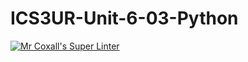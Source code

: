 # ICS3UR-Unit-6-03-Python

[![Mr Coxall's Super Linter](https://github.com/KaitlynIp64/ICS3UR-Unit-6-03-Python/workflows/Mr%20Coxall's%20Super%20Linter/badge.svg)](https://github.com/KaitlynIp64/ICS3UR-Unit-6-03-Python/actions/)
